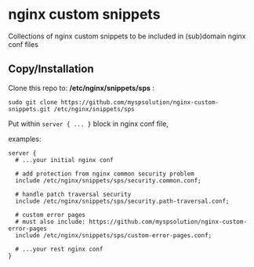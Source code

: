 # nginx custom snippets

Collections of nginx custom snippets to be included in (sub)domain nginx conf files

## Copy/Installation

Clone this repo to: **/etc/nginx/snippets/sps** :

```
sudo git clone https://github.com/myspsolution/nginx-custom-snippets.git /etc/nginx/snippets/sps

```

Put within `server { ... }` block in nginx conf file,

examples:

```
server {
  # ...your initial nginx conf

  # add protection from nginx common security problem
  include /etc/nginx/snippets/sps/security.common.conf;

  # handle patch traversal security
  include /etc/nginx/snippets/sps/security.path-traversal.conf;

  # custom error pages
  # must also include: https://github.com/myspsolution/nginx-custom-error-pages
  include /etc/nginx/snippets/sps/custom-error-pages.conf;

  # ...your rest nginx conf
}
```
